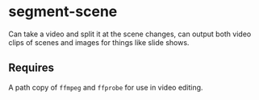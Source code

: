 # segment-scene

Can take a video and split it at the scene changes, can output both video clips of scenes and images for things like slide shows.

Requires
---
A path copy of `ffmpeg` and `ffprobe` for use in video editing.
